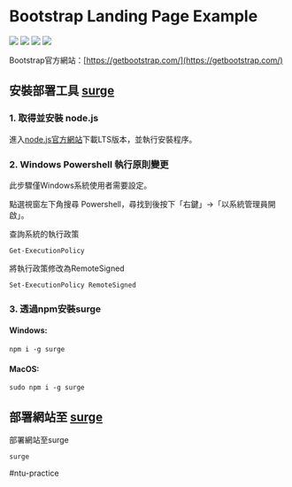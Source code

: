 # Bootstrap Landing Page Example

<img src="https://img.shields.io/badge/HTML5-E34F26?style=for-the-badge&logo=html5&logoColor=white"> <img src="https://img.shields.io/badge/CSS3-1572B6?style=for-the-badge&logo=css3&logoColor=white"> <img src="https://img.shields.io/badge/Bootstrap-563D7C?style=for-the-badge&logo=bootstrap&logoColor=white" /> <img src="https://img.shields.io/badge/jQuery-0769AD?style=for-the-badge&logo=jquery&logoColor=white">

Bootstrap官方網站：[https://getbootstrap.com/](https://getbootstrap.com/)

## 安裝部署工具 [surge](https://surge.sh)

### 1. 取得並安裝 node.js

進入[node.js官方網站](https://nodejs.org/en/)下載LTS版本，並執行安裝程序。

### 2. Windows Powershell 執行原則變更

此步驟僅Windows系統使用者需要設定。

點選視窗左下角搜尋 Powershell，尋找到後按下「右鍵」->「以系統管理員開啟」。

查詢系統的執行政策

```shell
Get-ExecutionPolicy
```

將執行政策修改為RemoteSigned
```shell
Set-ExecutionPolicy RemoteSigned
```

### 3. 透過npm安裝surge

#### Windows:

```shell
npm i -g surge
```

#### MacOS:

```shell
sudo npm i -g surge
```

## 部署網站至 [surge](https://surge.sh)

部署網站至surge

```shell
surge
```
#ntu-practice
